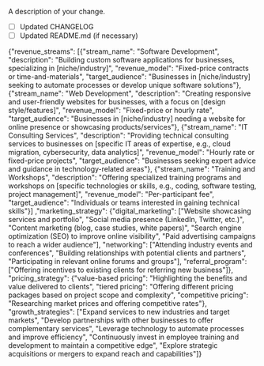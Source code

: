 A description of your change.

- [ ] Updated CHANGELOG
- [ ] Updated README.md (if necessary)

{"revenue_streams": [{"stream_name": "Software Development", "description": "Building custom software applications for businesses, specializing in [niche/industry]", "revenue_model": "Fixed-price contracts or time-and-materials", "target_audience": "Businesses in [niche/industry] seeking to automate processes or develop unique software solutions"}, {"stream_name": "Web Development", "description": "Creating responsive and user-friendly websites for businesses, with a focus on [design style/features]", "revenue_model": "Fixed-price or hourly rate", "target_audience": "Businesses in [niche/industry] needing a website for online presence or showcasing products/services"}, {"stream_name": "IT Consulting Services", "description": "Providing technical consulting services to businesses on [specific IT areas of expertise, e.g., cloud migration, cybersecurity, data analytics]", "revenue_model": "Hourly rate or fixed-price projects", "target_audience": "Businesses seeking expert advice and guidance in technology-related areas"}, {"stream_name": "Training and Workshops", "description": "Offering specialized training programs and workshops on [specific technologies or skills, e.g., coding, software testing, project management]", "revenue_model": "Per-participant fee", "target_audience": "Individuals or teams interested in gaining technical skills"}] ,"marketing_strategy": {"digital_marketing": ["Website showcasing services and portfolio", "Social media presence (LinkedIn, Twitter, etc.)", "Content marketing (blog, case studies, white papers)", "Search engine optimization (SEO) to improve online visibility", "Paid advertising campaigns to reach a wider audience"], "networking": ["Attending industry events and conferences", "Building relationships with potential clients and partners", "Participating in relevant online forums and groups"], "referral_program": ["Offering incentives to existing clients for referring new business"]}, "pricing_strategy": {"value-based pricing": "Highlighting the benefits and value delivered to clients", "tiered pricing": "Offering different pricing packages based on project scope and complexity", "competitive pricing": "Researching market prices and offering competitive rates"}, "growth_strategies": ["Expand services to new industries and target markets", "Develop partnerships with other businesses to offer complementary services", "Leverage technology to automate processes and improve efficiency", "Continuously invest in employee training and development to maintain a competitive edge", "Explore strategic acquisitions or mergers to expand reach and capabilities"]}